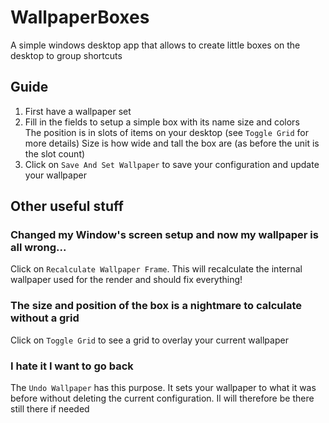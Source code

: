 # WallpaperBoxes

A simple windows desktop app that allows to create little boxes on the desktop to group shortcuts

## Guide

1. First have a wallpaper set
2. Fill in the fields to setup a simple box with its name size and colors \
   The position is in slots of items on your desktop (see `Toggle Grid` for more details)
   Size is how wide and tall the box are (as before the unit is the slot count)
4. Click on `Save And Set Wallpaper` to save your configuration and update your wallpaper

## Other useful stuff

### Changed my Window's screen setup and now my wallpaper is all wrong...

Click on `Recalculate Wallpaper Frame`. This will recalculate the internal wallpaper used for the render and should fix everything!

### The size and position of the box is a nightmare to calculate without a grid

Click on `Toggle Grid` to see a grid to overlay your current wallpaper

### I hate it I want to go back

The `Undo Wallpaper` has this purpose. It sets your wallpaper to what it was before without deleting the current configuration. Il will therefore be there still there if needed

